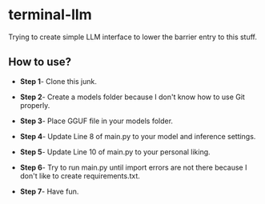 # terminal-llm
Trying to create simple LLM interface to lower the barrier entry to this stuff.

## How to use?
- **Step 1**- Clone this junk.

- **Step 2**- Create a models folder because I don't know how to use Git properly.

- **Step 3**- Place GGUF file in your models folder.

- **Step 4**- Update Line 8 of main.py to your model and inference settings.

- **Step 5**- Update Line 10 of main.py to your personal liking.

- **Step 6**- Try to run main.py until import errors are not there because I don't like to create requirements.txt.

- **Step 7**- Have fun.
